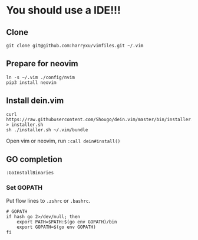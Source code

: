 # You should use a IDE!!!

## Clone

    git clone git@github.com:harryxu/vimfiles.git ~/.vim

## Prepare for neovim

    ln -s ~/.vim ./config/nvim
    pip3 install neovim

## Install dein.vim

    curl https://raw.githubusercontent.com/Shougo/dein.vim/master/bin/installer.sh > installer.sh
    sh ./installer.sh ~/.vim/bundle

Open vim or neovim, run `:call dein#install()`

## GO completion

    :GoInstallBinaries 

### Set GOPATH

Put flow lines to `.zshrc` or `.bashrc`.

    # GOPATH
    if hash go 2>/dev/null; then
        export PATH=$PATH:$(go env GOPATH)/bin
        export GOPATH=$(go env GOPATH)
    fi


